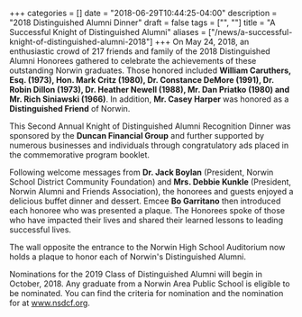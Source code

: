 +++
categories = []
date = "2018-06-29T10:44:25-04:00"
description = "2018 Distinguished Alumni Dinner"
draft = false
tags = ["", ""]
title = "A Successful Knight of Distinguished Alumni"
aliases = ["/news/a-successful-knight-of-distinguished-alumni-2018"]
+++
On May 24, 2018, an enthusiastic crowd of 217 friends and family of the 2018 Distinguished Alumni Honorees gathered to celebrate the achievements of these outstanding Norwin graduates.  Those honored included **William Caruthers, Esq. (1973), Hon. Mark Critz (1980), Dr. Constance DeMore (1991), Dr. Robin Dillon (1973), Dr. Heather Newell (1988), Mr. Dan Priatko (1980) and Mr. Rich Siniawski (1966)**.  In addition, **Mr. Casey Harper** was honored as a **Distinguished Friend** of Norwin.

This Second Annual Knight of Distinguished Alumni Recognition Dinner was sponsored by the **Duncan Financial Group** and further supported by numerous businesses and individuals through congratulatory ads placed in the commemorative program booklet.

Following welcome messages from **Dr. Jack Boylan** (President, Norwin School District Community Foundation) and **Mrs. Debbie Kunkle** (President, Norwin Alumni and Friends Association), the honorees and guests enjoyed a delicious buffet dinner and dessert.  Emcee **Bo Garritano** then introduced each honoree who was presented a plaque.  The Honorees spoke of those who have impacted their lives and shared their learned lessons to leading successful lives.

The wall opposite the entrance to the Norwin High School Auditorium now holds a plaque to honor each of Norwin's Distinguished Alumni.

Nominations for the 2019 Class of Distinguished Alumni will begin in October, 2018.  Any graduate from a Norwin Area Public School is eligible to be nominated.  You can find the criteria for nomination and the nomination for at www.nsdcf.org.
